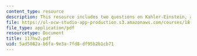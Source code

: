 ```yaml
---
content_type: resource
description: This resource includes two questions on Kahler-Einstein, and Cech cohomology.
file: https://ol-ocw-studio-app-production.s3.amazonaws.com/courses/18-117-topics-in-several-complex-variables-spring-2005/5ad5082ab6fa9e3a7fd8df95b2b1cb71_117hw2.pdf
file_type: application/pdf
resourcetype: Document
title: 117hw2.pdf
uid: 5ad5082a-b6fa-9e3a-7fd8-df95b2b1cb71
---
```

